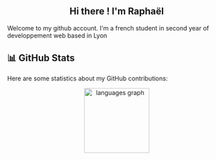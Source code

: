 <h2 align="center">Hi there ! I'm Raphaël </h2>


Welcome to my github account. I'm a french student in second year of developpement web based in Lyon

## 📊 GitHub Stats

Here are some statistics about my GitHub contributions:

<div align="center">
  
<img src="https://github-readme-stats.vercel.app/api/top-langs?username=raphaelmoynat&locale=en&hide_title=false&layout=compact&card_width=320&langs_count=5&theme=dracula&hide_border=false" height="150" alt="languages graph" />

  
</div>
